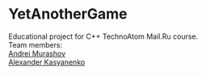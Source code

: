 # YetAnotherGame
Educational project for C++ TechnoAtom Mail.Ru course.</br>
Team members:<br/>
<a href="https://github.com/mour12">Andrei Murashov</a></br>
<a href="https://github.com/Atlaster">Alexander Kasyanenko</a>

